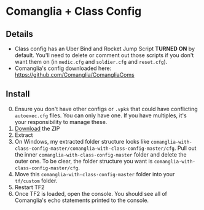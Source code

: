 # Comanglia + Class Config

## Details

- Class config has an Uber Bind and Rocket Jump Script **TURNED ON** by default. You'll need to delete or comment out those scripts if you don't want them on (in `medic.cfg` and `soldier.cfg` and `reset.cfg`).
- Comanglia's config downloaded here: https://github.com/Comanglia/ComangliaComs

## Install

0. Ensure you don't have other configs or `.vpk`s that could have conflicting `autoexec.cfg` files. You can only have one. If you have multiples, it's your responsibility to manage these.
1. [Download](https://github.com/rufio-tf2/comanglia-with-class-config/archive/master.zip) the ZIP
1. Extract
1. On Windows, my extracted folder structure looks like `comanglia-with-class-config-master/comanglia-with-class-config-master/cfg`. Pull out the inner `comanglia-with-class-config-master` folder and delete the outer one. To be clear, the folder structure you want is `comanglia-with-class-config-master/cfg`.
1. Move this `comanglia-with-class-config-master` folder into your `tf/custom` folder.
1. Restart TF2
1. Once TF2 is loaded, open the console. You should see all of Comanglia's echo statements printed to the console.
